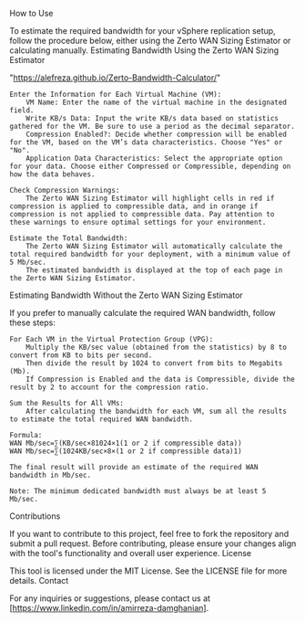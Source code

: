How to Use

To estimate the required bandwidth for your vSphere replication setup, follow the procedure below, either using the Zerto WAN Sizing Estimator or calculating manually.
Estimating Bandwidth Using the Zerto WAN Sizing Estimator

"https://alefreza.github.io/Zerto-Bandwidth-Calculator/"  

    Enter the Information for Each Virtual Machine (VM):
        VM Name: Enter the name of the virtual machine in the designated field.
        Write KB/s Data: Input the write KB/s data based on statistics gathered for the VM. Be sure to use a period as the decimal separator.
        Compression Enabled?: Decide whether compression will be enabled for the VM, based on the VM’s data characteristics. Choose "Yes" or "No".
        Application Data Characteristics: Select the appropriate option for your data. Choose either Compressed or Compressible, depending on how the data behaves.

    Check Compression Warnings:
        The Zerto WAN Sizing Estimator will highlight cells in red if compression is applied to compressible data, and in orange if compression is not applied to compressible data. Pay attention to these warnings to ensure optimal settings for your environment.

    Estimate the Total Bandwidth:
        The Zerto WAN Sizing Estimator will automatically calculate the total required bandwidth for your deployment, with a minimum value of 5 Mb/sec.
        The estimated bandwidth is displayed at the top of each page in the Zerto WAN Sizing Estimator.

Estimating Bandwidth Without the Zerto WAN Sizing Estimator

If you prefer to manually calculate the required WAN bandwidth, follow these steps:

    For Each VM in the Virtual Protection Group (VPG):
        Multiply the KB/sec value (obtained from the statistics) by 8 to convert from KB to bits per second.
        Then divide the result by 1024 to convert from bits to Megabits (Mb).
        If Compression is Enabled and the data is Compressible, divide the result by 2 to account for the compression ratio.

    Sum the Results for All VMs:
        After calculating the bandwidth for each VM, sum all the results to estimate the total required WAN bandwidth.

    Formula:
    WAN Mb/sec=∑(KB/sec×81024×1(1 or 2 if compressible data))
    WAN Mb/sec=∑(1024KB/sec×8​×(1 or 2 if compressible data)1​)

    The final result will provide an estimate of the required WAN bandwidth in Mb/sec.

    Note: The minimum dedicated bandwidth must always be at least 5 Mb/sec.

Contributions

If you want to contribute to this project, feel free to fork the repository and submit a pull request. Before contributing, please ensure your changes align with the tool's functionality and overall user experience. License

This tool is licensed under the MIT License. See the LICENSE file for more details. Contact

For any inquiries or suggestions, please contact us at [https://www.linkedin.com/in/amirreza-damghanian].
